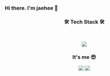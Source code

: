 ### Hi there. I'm jaehee 👋

<h3 align="center"><b>🛠 Tech Stack 🛠</b></h3>
</br>
<p align="center">
<img src="https://img.shields.io/badge/JAVA-007396?style=for-the-badge&logo=java&logoColor=white">
</p>
<h3 align="center"><b> It's me 😎</b></h3>
<p align="center">
<a href="https://velog.io/@jerrylee1455" target="_blank"><img src="https://img.shields.io/badge/Velog-20c997?style=for-the-badge&logo=Vimeo&logoColor=white"/></a>
 <img src="https://img.shields.io/badge/github-181717?style=for-the-badge&logo=github&logoColor=white">
 </p>
<!--
**JerryJaehee/JerryJaehee** is a ✨ _special_ ✨ repository because its `README.md` (this file) appears on your GitHub profile.

Here are some ideas to get you started:

- 🔭 I’m currently working on ...
- 🌱 I’m currently learning ...
- 👯 I’m looking to collaborate on ...
- 🤔 I’m looking for help with ...
- 💬 Ask me about ...
- 📫 How to reach me: ...
- 😄 Pronouns: ...
- ⚡ Fun fact: ...
-->

![JerryJaehee's GitHub stats](https://github-readme-stats.vercel.app/api?username=JerryJaehee&show_icons=true&theme=flag-india)
## ✨Language✨
 ![Top Langs](https://github-readme-stats.vercel.app/api/top-langs/?username=JerryJaehee&layout=compact&theme=flag-india)

[![solved.ac tier](http://mazassumnida.wtf/api/v2/generate_badge?boj=jerry_jh)](https://solved.ac/jerry_jh/)
